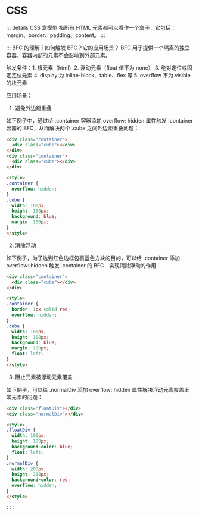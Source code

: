 # CSS

::: details CSS 盒模型
指所有 HTML 元素都可以看作一个盒子，它包括：margin、border、padding、content。
:::

::: BFC 的理解？如何触发 BFC？它的应用场景？
BFC 用于提供一个隔离的独立容器，容器内部的元素不会影响到外部元素。

触发条件：1. 根元素（html）2. 浮动元素（float 值不为 none） 3. 绝对定位或固定定位元素 4. display 为 inline-block、table、flex 等 5. overflow 不为 visible 的块元素

应用场景：

1. 避免外边距重叠

如下例子中，通过给 .container 容器添加 overflow: hidden 属性触发 .container 容器的 BFC，从而解决两个 .cube 之间外边距重叠问题：

```html
<div class="container">
  <div class="cube"></div>
</div>
<div class="container">
  <div class="cube"></div>
</div>

<style>
.container {
  overflow: hidden;
}
.cube {
  width: 100px;
  height: 100px;
  background: blue;
  margin: 100px;
}
</style>
```

2. 清除浮动

如下例子，为了达到红色边框包裹蓝色方块的目的，可以给 .container 添加 overflow: hidden 触发 .container 的 BFC　实现清除浮动的作用：

```html
<div class="container">
  <div class="cube"></div>
</div>

<style>
.container {
  border: 1px solid red;
  overflow: hidden;
}
.cube {
  width: 100px;
  height: 100px;
  background: blue;
  margin: 100px;
  float: left;
}
</style>
```

3. 阻止元素被浮动元素覆盖

如下例子，可以给 .normalDiv 添加 overflow: hidden 属性解决浮动元素覆盖正常元素的问题：

```html
<div class="floatDiv"></div>
<div class="normalDiv"></div>

<style>
.floatDiv {
  width: 100px;
  height: 100px;
  background-color: blue;
  float: left;
}
.normalDiv {
  width: 200px;
  height: 200px;
  background-color: red;
  overflow: hidden;
}
</style>

:::
